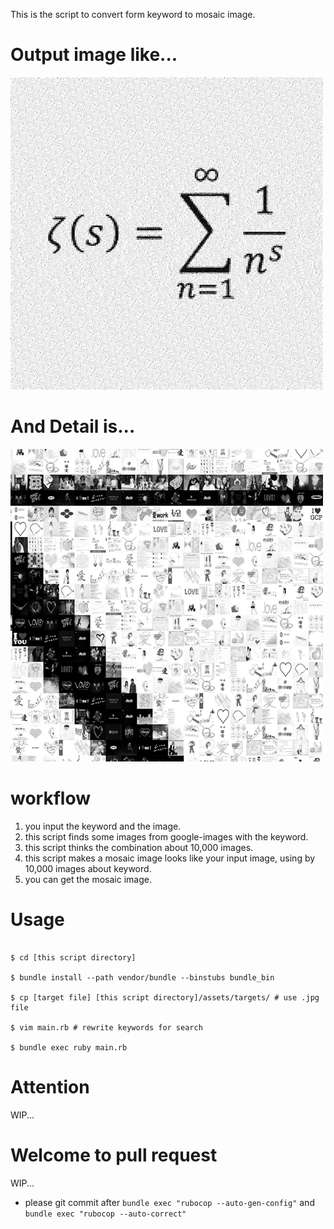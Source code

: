 This is the script to convert form keyword to mosaic image.

# Output image like...

![all of mosaic image resized](sample/all.png)

# And Detail is...

![detail of mosaic image resized](sample/detail.png)

# workflow

1. you input the keyword and the image.
2. this script finds some images from google-images with the keyword.
3. this script thinks the combination about 10,000 images.
4. this script makes a mosaic image looks like your input image, using by 10,000 images about keyword.
5. you can get the mosaic image.

# Usage

```

$ cd [this script directory]

$ bundle install --path vendor/bundle --binstubs bundle_bin

$ cp [target file] [this script directory]/assets/targets/ # use .jpg file

$ vim main.rb # rewrite keywords for search

$ bundle exec ruby main.rb

```

# Attention

WIP...

# Welcome to pull request

WIP...

* please git commit after `bundle exec "rubocop --auto-gen-config"` and `bundle exec "rubocop --auto-correct"`
